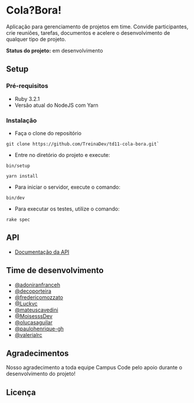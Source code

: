 # Cola?Bora!

Aplicação para gerenciamento de projetos em time. Convide participantes, crie reuniões, tarefas, documentos e acelere o desenvolvimento de qualquer tipo de projeto.

**Status do projeto:** em desenvolvimento

## Setup

### Pré-requisitos
- Ruby 3.2.1
- Versão atual do NodeJS com Yarn

### Instalação
- Faça o clone do repositório
```
git clone https://github.com/TreinaDev/td11-cola-bora.git`
``` 
- Entre no diretório do projeto e execute:

```
bin/setup

yarn install
```

- Para iniciar o servidor, execute o comando:
```
bin/dev
```
- Para executar os testes, utilize o comando:
```
rake spec
```

## API

- [Documentação da API](api_doc.md)


## Time de desenvolvimento

- [@adoniranfranceh](https://github.com/adoniranfranceh)
- [@decoporteira](https://github.com/decoporteira)
- [@fredericomozzato](https://github.com/fredericomozzato)
- [@Luckvc](https://github.com/Luckvc)
- [@mateuscavedini](https://github.com/mateuscavedini)
- [@MoisesssDev](https://github.com/MoisesssDev)
- [@olucasaguilar](https://github.com/olucasaguilar)
- [@paulohenrique-gh](https://github.com/paulohenrique-gh)
- [@valerialrc](https://github.com/valerialrc)


## Agradecimentos
Nosso agradecimento a toda equipe Campus Code pelo apoio durante o desenvolvimento do projeto!

## Licença

